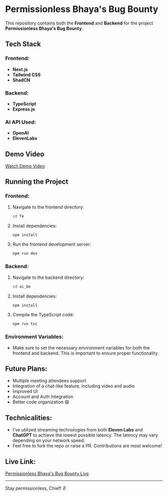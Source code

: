 # Permissionless Bhaya's Bug Bounty

This repository contains both the **Frontend** and **Backend** for the project **Permissionless Bhaya's Bug Bounty**.

## Tech Stack

### Frontend:
- **Next.js**
- **Tailwind CSS**
- **ShadCN**

### Backend:
- **TypeScript**
- **Express.js**

### AI API Used:
- **OpenAI**
- **ElevenLabs**

## Demo Video
[Watch Demo Video](https://github.com/user-attachments/assets/1f288f40-f528-4358-8d3c-ce58210312c9)

## Running the Project

### Frontend:
1. Navigate to the frontend directory:
   ```bash
   cd fe
   ```
2. Install dependencies:
   ```bash
   npm install
   ```
3. Run the frontend development server:
   ```bash
   npm run dev
   ```

### Backend:
1. Navigate to the backend directory:
   ```bash
   cd ai_be
   ```
2. Install dependencies:
   ```bash
   npm install
   ```
3. Compile the TypeScript code:
   ```bash
   npm run tsc
   ```

### Environment Variables:
- Make sure to set the necessary environment variables for both the frontend and backend. This is important to ensure proper functionality.

## Future Plans:
- Multiple meeting attendees support
- Integration of a chat-like feature, including video and audio
- Improved UI
- Account and Auth Integration
- Better code organization 😄

## Technicalities:
- I've utilized streaming technologies from both **Eleven Labs** and **ChatGPT** to achieve the lowest possible latency. The latency may vary depending on your network speed.
- Feel free to fork the repo or raise a PR. Contributions are most welcome!

## Live Link:
[Permissionless Bhaya's Bug Bounty Live](<INSERT_LIVE_LINK_HERE>)

---

Stay permissionless, Chief! ✌️

